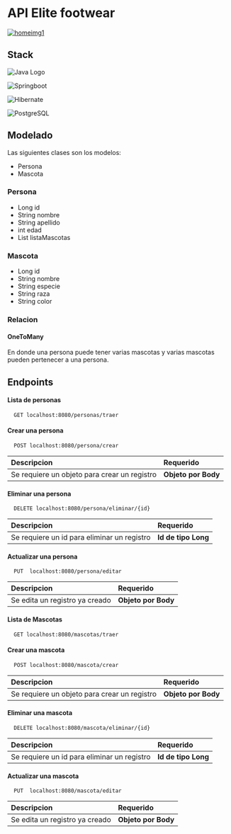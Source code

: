 # API Elite footwear
<a href="https://ibb.co/vwFRWC6"><img src="https://i.ibb.co/RvFdKGk/homeimg1.png" alt="homeimg1" border="0" /></a>
 
## Stack

![Java Logo](https://camo.githubusercontent.com/a363b1646fc174ef8a1bdac7693c4c6952d0fccbe68550211c7e4be8d26f4d65/68747470733a2f2f696d672e736869656c64732e696f2f62616467652f4a6176612d25323532334544384230302e7376673f7374796c653d666f722d7468652d6261646765266c6f676f3d6f7261636c65266c6f676f436f6c6f723d72656426636f6c6f723d7768697465) 

![Springboot](https://camo.githubusercontent.com/c2a58428fe9b38967494da3b0a098f1d28f9cc395e3bbf123cbc14fb36bc1b07/68747470733a2f2f696d672e736869656c64732e696f2f62616467652f737072696e672d2532333644423333462e7376673f7374796c653d666f722d7468652d6261646765266c6f676f3d737072696e67266c6f676f436f6c6f723d7768697465)

![Hibernate](https://camo.githubusercontent.com/3cfd3a68bd2a9a7a46bfb2baac67777f164122d1c8d5947eddd465442b588037/68747470733a2f2f696d672e736869656c64732e696f2f62616467652f48696265726e6174652d3539363636433f7374796c653d666f722d7468652d6261646765266c6f676f3d48696265726e617465266c6f676f436f6c6f723d7768697465)

![PostgreSQL](https://camo.githubusercontent.com/aaf7d409d95158427f9389c20305d66299f4e15d96bfa9d4f0792b21ad01e327/68747470733a2f2f696d672e736869656c64732e696f2f7374617469632f76313f7374796c653d666f722d7468652d6261646765266d6573736167653d506f737467726553514c26636f6c6f723d343136394531266c6f676f3d506f737467726553514c266c6f676f436f6c6f723d464646464646266c6162656c3d)




## Modelado

 Las siguientes clases son los modelos:

* Persona
* Mascota

### Persona
* Long id
* String nombre
* String apellido
* int edad
* List<Mascota> listaMascotas
  
### Mascota
* Long id
* String nombre
* String especie
* String raza
* String color


### Relacion
#### OneToMany
En donde una persona puede tener varias mascotas y varias mascotas pueden pertenecer a una persona.

## Endpoints


#### Lista de personas

```http
  GET localhost:8080/personas/traer
```

#### Crear una persona

```http
  POST localhost:8080/persona/crear
```

| Descripcion              | Requerido                      |
| :--------------------- | :----------------------------- |
| Se requiere un objeto para crear un registro | **Objeto por Body**        |

#### Eliminar una persona

```http
  DELETE localhost:8080/persona/eliminar/{id}
```

| Descripcion              | Requerido                      |
| :--------------------- | :----------------------------- |
| Se requiere un id para eliminar un registro | **Id de tipo Long**        |


#### Actualizar una persona

```http
  PUT  localhost:8080/persona/editar
```
| Descripcion              | Requerido                      |
| :--------------------- | :----------------------------- |
| Se edita un registro ya creado | **Objeto por Body**        |


#### Lista de Mascotas

```http
  GET localhost:8080/mascotas/traer
```

#### Crear una mascota

```http
  POST localhost:8080/mascota/crear
```

| Descripcion              | Requerido                      |
| :--------------------- | :----------------------------- |
| Se requiere un objeto para crear un registro | **Objeto por Body**        |

#### Eliminar una mascota

```http
  DELETE localhost:8080/mascota/eliminar/{id}
```

| Descripcion              | Requerido                      |
| :--------------------- | :----------------------------- |
| Se requiere un id para eliminar un registro | **Id de tipo Long**        |


#### Actualizar una mascota

```http
  PUT  localhost:8080/mascota/editar
```
| Descripcion              | Requerido                      |
| :--------------------- | :----------------------------- |
| Se edita un registro ya creado | **Objeto por Body**        |













